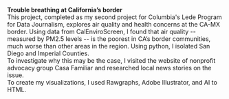**Trouble breathing at California’s border**
<br>
This project, completed as my second project for Columbia's Lede Program for Data Journalism, explores air quality and health concerns at the CA-MX border. Using data from CalEnviroScreen, I found that air quality -- measured by PM2.5 levels -- is the poorest in CA’s border communities, much worse than other areas in the region. Using python, I isolated San Diego and Imperial Counties.
<br>
To investigate why this may be the case, I visited the website of nonprofit advocacy group Casa Familiar and researched local news stories on the issue.
<br>
To create my visualizations, I used Rawgraphs, Adobe Illustrator, and AI to HTML. 
